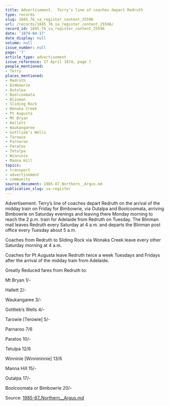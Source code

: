 ```yaml
---
title: Advertisement.  Terry’s line of coaches depart Redruth
type: records
slug: 1845_76_sa_register_content_25596
url: /records/1845_76_sa_register_content_25596/
record_id: 1845_76_sa_register_content_25596
date: '1874-04-17'
date_display: null
volume: null
issue_number: null
page: '7'
article_type: advertisement
issue_reference: 17 April 1874, page 7
people_mentioned:
- Terry
places_mentioned:
- Redruth
- Bimbowrie
- Outalpa
- Boolcoomata
- Blinman
- Sliding Rock
- Wonaka Creek
- Pt Augusta
- Mt Bryan
- Hallett
- Waukangaree
- Gottlieb’s Wells
- Tarowie
- Parnaroo
- Paratoo
- Tetulpa
- Winninie
- Manna Hill
topics:
- transport
- advertisement
- community
source_document: 1985-87_Northern__Argus.md
publication_slug: sa-register
---
```


Advertisement.  Terry’s line of coaches depart Redruth on the arrival of the midday train on Friday for Bimbowrie, via Outalpa and Boolcoomata, arriving Bimbowrie on Saturday evenings and leaving there Monday morning to reach the 2 p.m. train for Adelaide from Redruth on Tuesday.  The Blinman mail leaves Redruth every Saturday at 4 a.m. and departs the Blinman post office every Tuesday about 5 a.m.

Coaches from Redruth to Sliding Rock via Wonaka Creek leave every other Saturday morning at 4 a.m.

Coaches for Pt Augusta leave Redruth twice a week Tuesdays and Fridays after the arrival of the midday train from Adelaide.

Greatly Reduced fares from Redruth to:

Mt Bryan	1/-

Hallett	2/-

Waukangaree	3/-

Gottlieb’s Wells	4/-

Tarowie [Terowie]	5/-

Parnaroo	7/6

Paratoo	10/-

Tetulpa	12/6

Winninie [Winnininnie]	13/6

Manna Hill	15/-

Outalpa	17/-

Boolcoomata or Bimbowrie	20/-

Source: [1985-87_Northern__Argus.md](/downloads/markdown/1985-87_Northern__Argus.md)
